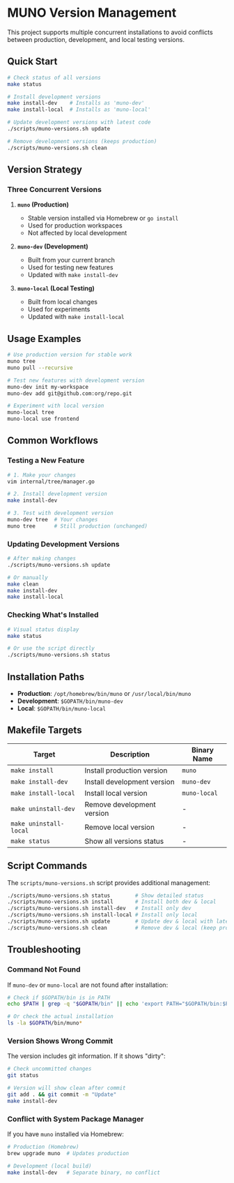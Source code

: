 # MUNO Version Management

This project supports multiple concurrent installations to avoid conflicts between production, development, and local testing versions.

## Quick Start

```bash
# Check status of all versions
make status

# Install development versions
make install-dev    # Installs as 'muno-dev'
make install-local  # Installs as 'muno-local'

# Update development versions with latest code
./scripts/muno-versions.sh update

# Remove development versions (keeps production)
./scripts/muno-versions.sh clean
```

## Version Strategy

### Three Concurrent Versions

1. **`muno` (Production)**
   - Stable version installed via Homebrew or `go install`
   - Used for production workspaces
   - Not affected by local development

2. **`muno-dev` (Development)**
   - Built from your current branch
   - Used for testing new features
   - Updated with `make install-dev`

3. **`muno-local` (Local Testing)**
   - Built from local changes
   - Used for experiments
   - Updated with `make install-local`

## Usage Examples

```bash
# Use production version for stable work
muno tree
muno pull --recursive

# Test new features with development version
muno-dev init my-workspace
muno-dev add git@github.com:org/repo.git

# Experiment with local version
muno-local tree
muno-local use frontend
```

## Common Workflows

### Testing a New Feature

```bash
# 1. Make your changes
vim internal/tree/manager.go

# 2. Install development version
make install-dev

# 3. Test with development version
muno-dev tree  # Your changes
muno tree      # Still production (unchanged)
```

### Updating Development Versions

```bash
# After making changes
./scripts/muno-versions.sh update

# Or manually
make clean
make install-dev
make install-local
```

### Checking What's Installed

```bash
# Visual status display
make status

# Or use the script directly
./scripts/muno-versions.sh status
```

## Installation Paths

- **Production**: `/opt/homebrew/bin/muno` or `/usr/local/bin/muno`
- **Development**: `$GOPATH/bin/muno-dev`
- **Local**: `$GOPATH/bin/muno-local`

## Makefile Targets

| Target | Description | Binary Name |
|--------|-------------|-------------|
| `make install` | Install production version | `muno` |
| `make install-dev` | Install development version | `muno-dev` |
| `make install-local` | Install local version | `muno-local` |
| `make uninstall-dev` | Remove development version | - |
| `make uninstall-local` | Remove local version | - |
| `make status` | Show all versions status | - |

## Script Commands

The `scripts/muno-versions.sh` script provides additional management:

```bash
./scripts/muno-versions.sh status        # Show detailed status
./scripts/muno-versions.sh install       # Install both dev & local
./scripts/muno-versions.sh install-dev   # Install only dev
./scripts/muno-versions.sh install-local # Install only local  
./scripts/muno-versions.sh update        # Update dev & local with latest
./scripts/muno-versions.sh clean         # Remove dev & local (keep prod)
```

## Troubleshooting

### Command Not Found

If `muno-dev` or `muno-local` are not found after installation:

```bash
# Check if $GOPATH/bin is in PATH
echo $PATH | grep -q "$GOPATH/bin" || echo 'export PATH="$GOPATH/bin:$PATH"' >> ~/.bashrc

# Or check the actual installation
ls -la $GOPATH/bin/muno*
```

### Version Shows Wrong Commit

The version includes git information. If it shows "dirty":

```bash
# Check uncommitted changes
git status

# Version will show clean after commit
git add . && git commit -m "Update"
make install-dev
```

### Conflict with System Package Manager

If you have `muno` installed via Homebrew:

```bash
# Production (Homebrew)
brew upgrade muno  # Updates production

# Development (local build)
make install-dev   # Separate binary, no conflict
```